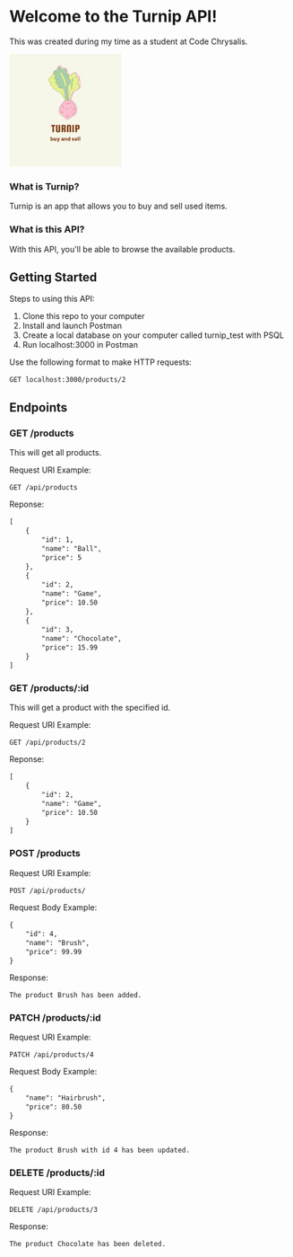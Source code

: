 # Welcome to the Turnip API!

This was created during my time as a student at Code Chrysalis.



<img src="./img/turnip-logo.png" alt="drawing" width="200px"/>



### What is Turnip?

Turnip is an app that allows you to buy and sell used items.

### What is this API?
With this API, you'll be able to browse the available products.



## Getting Started

Steps to using this API:
1. Clone this repo to your computer
2. Install and launch Postman
3. Create a local database on your computer called turnip_test with PSQL
4. Run localhost:3000 in Postman



Use the following format to make HTTP requests:

```
GET localhost:3000/products/2
```



## Endpoints



### **GET /products**

This will get all products.

Request URI Example:
```
GET /api/products
```

Reponse:
```
[
    {
        "id": 1,
        "name": "Ball",
        "price": 5
    },
    {
        "id": 2,
        "name": "Game",
        "price": 10.50
    },
    {
        "id": 3,
        "name": "Chocolate",
        "price": 15.99
    }
]
```



### **GET /products/:id**

This will get a product with the specified id.

Request URI Example:
```
GET /api/products/2
```

Reponse:
```
[
    {
        "id": 2,
        "name": "Game",
        "price": 10.50
    }
]
```



### **POST /products**

Request URI Example:
```
POST /api/products/
```

Request Body Example:
```
{
    "id": 4,
    "name": "Brush",
    "price": 99.99
}
```

Response:
```
The product Brush has been added.
```



### **PATCH /products/:id**

Request URI Example:
```
PATCH /api/products/4
```

Request Body Example:
```
{
    "name": "Hairbrush",
    "price": 80.50
}
```

Response:
```
The product Brush with id 4 has been updated.
```



### **DELETE /products/:id**

Request URI Example:
```
DELETE /api/products/3
```

Response:
```
The product Chocolate has been deleted.
```